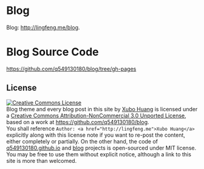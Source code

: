 # Blog
Blog: http://lingfeng.me/blog.

# Blog Source Code
<a href="https://github.com/q549130180/blog/tree/gh-pages">https://github.com/q549130180/blog/tree/gh-pages</a>

## License

<a rel="license" href="http://creativecommons.org/licenses/by-nc/3.0/">
    <img alt="Creative Commons License" style="border-width:0" src="http://i.creativecommons.org/l/by-nc/3.0/88x31.png" />
</a>
<div><span xmlns:dct="http://purl.org/dc/terms/" href="http://purl.org/dc/dcmitype/Text" property="dct:title" rel="dct:type">Blog theme and every blog post in this site</span> by <a xmlns:cc="http://creativecommons.org/ns#" target="_blank" href="http://lingfeng.me" property="cc:attributionName" rel="cc:attributionURL">Xubo Huang</a> is licensed under a <a rel="license" href="http://creativecommons.org/licenses/by-nc/3.0/">Creative Commons Attribution-NonCommercial 3.0 Unported License</a>, based on a work at <a xmlns:dct="http://purl.org/dc/terms/" href="https://github.com/q549130180/blog" rel="dct:source">https://github.com/q549130180/blog</a>. </div>
<div>You shall reference <code>Author: &lt;a href=&quot;http://lingfeng.me&quot;&gt;Xubo Huang&lt;/a&gt;</code> explicitly along with this license note if you want to re-post the content, either completely or partially. On the other hand, the code of <a href="https://github.com/q549130180/q549130180.github.io" target="_blank">q549130180.github.io</a> and <a href="https://github.com/q549130180/blog" target="_blank">blog</a> projects is open-sourced under MIT license. You may be free to use them without explicit notice, although a link to this site is more than welcomed.</div>
